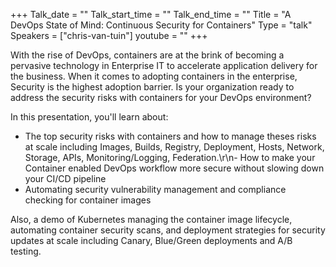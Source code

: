 +++
Talk_date = ""
Talk_start_time = ""
Talk_end_time = ""
Title = "A DevOps State of Mind: Continuous Security for Containers"
Type = "talk"
Speakers = ["chris-van-tuin"]
youtube = ""
+++

With the rise of DevOps, containers are at the brink of becoming a pervasive 
technology in Enterprise IT to accelerate application delivery for the business. 
When it comes to adopting containers in the enterprise, Security is the highest 
adoption barrier. Is your organization ready to address the security risks with 
containers for your DevOps environment?

In this presentation, you'll learn about:
- The top security risks with containers and how to manage theses risks at scale 
including Images, Builds, Registry, Deployment, Hosts, Network, Storage, APIs, 
Monitoring/Logging, Federation.\r\n- How to make your Container enabled DevOps 
workflow more secure without slowing down your CI/CD pipeline
- Automating security vulnerability management and compliance checking for container images

Also, a demo of Kubernetes managing the container image lifecycle, automating container 
security scans, and deployment strategies for security updates at scale including 
Canary, Blue/Green deployments and A/B testing.